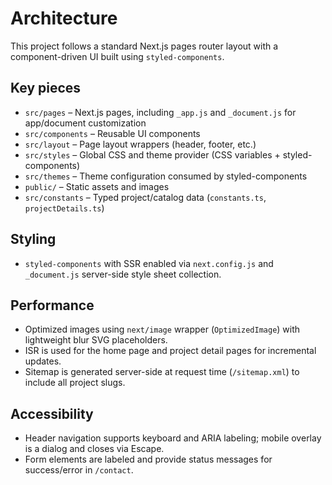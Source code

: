 # Architecture

This project follows a standard Next.js pages router layout with a component-driven UI built using `styled-components`.

## Key pieces

- `src/pages` – Next.js pages, including `_app.js` and `_document.js` for app/document customization
- `src/components` – Reusable UI components
- `src/layout` – Page layout wrappers (header, footer, etc.)
- `src/styles` – Global CSS and theme provider (CSS variables + styled-components)
- `src/themes` – Theme configuration consumed by styled-components
- `public/` – Static assets and images
 - `src/constants` – Typed project/catalog data (`constants.ts`, `projectDetails.ts`)

## Styling

- `styled-components` with SSR enabled via `next.config.js` and `_document.js` server-side style sheet collection.

## Performance

- Optimized images using `next/image` wrapper (`OptimizedImage`) with lightweight blur SVG placeholders.
- ISR is used for the home page and project detail pages for incremental updates.
- Sitemap is generated server-side at request time (`/sitemap.xml`) to include all project slugs.

## Accessibility

- Header navigation supports keyboard and ARIA labeling; mobile overlay is a dialog and closes via Escape.
- Form elements are labeled and provide status messages for success/error in `/contact`.
